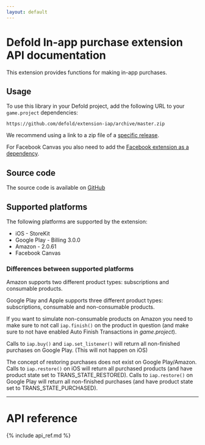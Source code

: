 ```yaml
---
layout: default
---
```


# Defold In-app purchase extension API documentation

This extension provides functions for making in-app purchases.


## Usage
To use this library in your Defold project, add the following URL to your `game.project` dependencies:

    https://github.com/defold/extension-iap/archive/master.zip

We recommend using a link to a zip file of a [specific release](https://github.com/defold/extension-iap/releases).

For Facebook Canvas you also need to add the [Facebook extension as a dependency](https://github.com/defold/extension-facebook).


## Source code

The source code is available on [GitHub](https://github.com/defold/extension-iap)


## Supported platforms

The following platforms are supported by the extension:

* iOS - StoreKit
* Google Play - Billing 3.0.0
* Amazon - 2.0.61
* Facebook Canvas


### Differences between supported platforms

Amazon supports two different product types: subscriptions and consumable products.

Google Play and Apple supports three different product types: subscriptions, consumable and non-consumable products.

If you want to simulate non-consumable products on Amazon you need to make sure to not call `iap.finish()` on the product in question (and make sure to not have enabled Auto Finish Transactions in *game.project*).

Calls to `iap.buy()` and `iap.set_listener()` will return all non-finished purchases on Google Play. (This will not happen on iOS)

The concept of restoring purchases does not exist on Google Play/Amazon. Calls to `iap.restore()` on iOS will return all purchased products (and have product state set to TRANS_STATE_RESTORED). Calls to `iap.restore()` on Google Play will return all non-finished purchases (and have product state set to TRANS_STATE_PURCHASED).

---

# API reference

{% include api_ref.md %}
